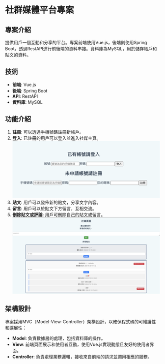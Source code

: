 # 社群媒體平台專案

## 專案介紹
提供用戶一個互動和分享的平台。專案前端使用Vue.js，後端則使用Spring Boot，透過RestAPI進行前後端的資料串接。資料庫為MySQL，用於儲存帳戶和貼文的資料。

## 技術
- **前端**: Vue.js
- **後端**: Spring Boot
- **API**: RestAPI
- **資料庫**: MySQL

## 功能介紹
1. **註冊**: 可以透過手機號碼註冊新帳戶。
2. **登入**: 已註冊的用戶可以登入並進入社媒主頁。
  ![image](https://github.com/Alan-Cheng/social-platform/blob/main/Login_Register.png)
4. **貼文**: 用戶可以發佈新的貼文，分享文字內容。
5. **留言**: 用戶可以於貼文下方留言，互相交流。
6. **刪除貼文或評論**: 用戶可刪除自己的貼文或留言。
  ![image](https://github.com/Alan-Cheng/social-platform/blob/main/Social_Page.png)


## 架構設計
專案採用MVC（Model-View-Controller）架構設計，以確保程式碼的可維護性和擴展性：
- **Model**: 負責數據層的處理，包括資料庫的操作。
- **View**: 前端頁面展示和使用者互動，使用Vue.js實現動態且友好的使用者界面。
- **Controller**: 負責處理業務邏輯，接收來自前端的請求並調用相應的服務。
